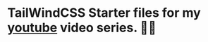 # TailWindCSS Starter files for my [youtube](https://www.youtube.com/channel/UCvPpMnNLNT-TPKWwtoJt6PA) video series. 🚀🔥


